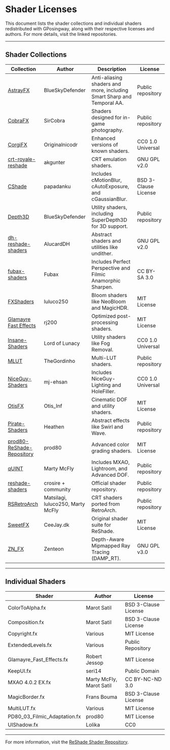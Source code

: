 # Shader Licenses

This document lists the shader collections and individual shaders redistributed with GPosingway, along with their respective licenses and authors. For more details, visit the linked repositories.

---

## Shader Collections

| Collection | Author | Description | License |
|------------|--------|-------------|---------|
| [AstrayFX](https://blueskydefender.github.io/AstrayFX/) | BlueSkyDefender | Anti-aliasing shaders and more, including Smart Sharp and Temporal AA. | Public repository |
| [CobraFX](https://github.com/LordKobra/CobraFX/tree/master) | SirCobra | Shaders designed for in-game photography. | Public repository |
| [CorgiFX](https://github.com/originalnicodr/CorgiFX) | Originalnicodr | Enhanced versions of known shaders. | CC0 1.0 Universal |
| [crt-royale-reshade](https://github.com/akgunter/crt-royale-reshade) | akgunter | CRT emulation shaders. | GNU GPL v2.0 |
| [CShade](https://github.com/papadanku/CShade) | papadanku | Includes cMotionBlur, cAutoExposure, and cGaussianBlur. | BSD 3-Clause License |
| [Depth3D](https://github.com/BlueSkyDefender/Depth3D) | BlueSkyDefender | Utility shaders, including SuperDepth3D for 3D support. | Public repository |
| [dh-reshade-shaders](https://github.com/AlucardDH/dh-reshade-shaders) | AlucardDH | Abstract shaders and utilities like undither. | GNU GPL v2.0 |
| [fubax-shaders](https://github.com/Fubaxiusz/fubax-shaders) | Fubax | Includes Perfect Perspective and Filmic Anamorphic Sharpen. | CC BY-SA 3.0 |
| [FXShaders](https://github.com/luluco250/FXShaders) | luluco250 | Bloom shaders like NeoBloom and MagicHDR. | MIT License |
| [Glamayre Fast Effects](https://github.com/rj200/Glamarye_Fast_Effects_for_ReShade) | rj200 | Optimized post-processing shaders. | MIT License |
| [Insane-Shaders](https://github.com/LordOfLunacy/Insane-Shaders) | Lord of Lunacy | Utility shaders like Fog Removal. | CC0 1.0 Universal |
| [MLUT](https://github.com/TheGordinho/MLUT) | TheGordinho | Multi-LUT shaders. | Public repository |
| [NiceGuy-Shaders](https://github.com/mj-ehsan/NiceGuy-Shaders) | mj-ehsan | Includes NiceGuy-Lighting and HoleFiller. | CC0 1.0 Universal |
| [OtisFX](https://github.com/FransBouma/OtisFX) | Otis_Inf | Cinematic DOF and utility shaders. | MIT License |
| [Pirate-Shaders](https://github.com/Heathen/Pirate-Shaders) | Heathen | Abstract effects like Swirl and Wave. | Public repository |
| [prod80-ReShade-Repository](https://github.com/prod80/prod80-ReShade-Repository) | prod80 | Advanced color grading shaders. | MIT License |
| [qUINT](https://github.com/martymcmodding/qUINT) | Marty McFly | Includes MXAO, Lightroom, and Advanced DOF. | Public repository |
| [reshade-shaders](https://github.com/crosire/reshade-shaders) | crosire + community | Official shader repository. | Public repository |
| [RSRetroArch](https://github.com/Matsilagi/RSRetroArch) | Matsilagi, luluco250, Marty McFly | CRT shaders ported from RetroArch. | Public repository |
| [SweetFX](https://github.com/CeeJayDK/SweetFX) | CeeJay.dk | Original shader suite for ReShade. | MIT License |
| [ZN_FX](https://github.com/Zenteon/ZN_FX) | Zenteon | Depth-Aware Mipmapped Ray Tracing (DAMP_RT). | GNU GPL v3.0 |

---

## Individual Shaders

| Shader | Author | License |
|--------|--------|---------|
| ColorToAlpha.fx | Marot Satil | BSD 3-Clause License |
| Composition.fx | Marot Satil | BSD 3-Clause License |
| Copyright.fx | Various | MIT License |
| ExtendedLevels.fx | Various | Public Repository |
| Glamayre_Fast_Effects.fx | Robert Jessop | MIT License |
| KeepUI.fx | seri14 | Public Domain |
| MXAO 4.0.2 EX.fx | Marty McFly, Marot Satil | CC BY-NC-ND 3.0 |
| MagicBorder.fx | Frans Bouma | BSD 3-Clause License |
| MultiLUT.fx | Various | MIT License |
| PD80_03_Filmic_Adaptation.fx | prod80 | MIT License |
| UIShadow.fx | Lolika | CC0 |

---

For more information, visit the [ReShade Shader Repository](https://reshade.me).
